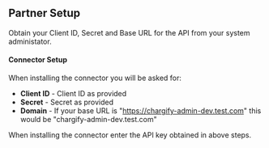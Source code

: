 
## Partner Setup

Obtain your Client ID, Secret and Base URL for the API from your system administator.

#### Connector Setup

When installing the connector you will be asked for:

 - **Client ID** - Client ID as provided
 - **Secret** - Secret as provided
 - **Domain** - If your base URL is "https://chargify-admin-dev.test.com" this would be "chargify-admin-dev.test.com"

When installing the connector enter the API key obtained in above steps.
